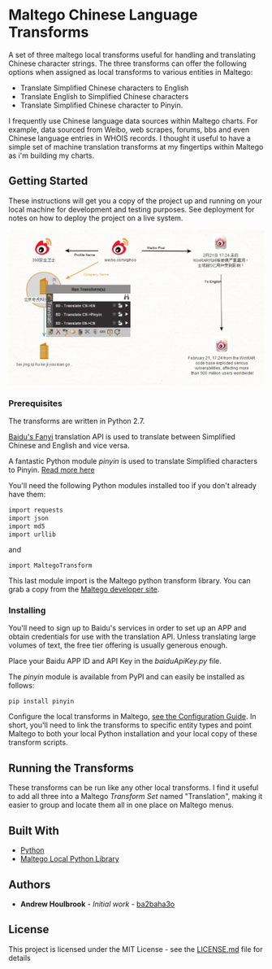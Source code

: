 # Maltego Chinese Language Transforms

A set of three maltego local transforms useful for handling and translating Chinese character strings. The three transforms can offer the following options when assigned as local transforms to various entities in Maltego:

- Translate Simplified Chinese characters to English
- Translate English to Simplified Chinese characters
- Translate Simplified Chinese character to Pinyin.

I frequently use Chinese language data sources within Maltego charts. For example, data sourced from Weibo, web scrapes, forums, bbs and even Chinese language entries in WHOIS records. I thought it useful to have a simple set of machine translation transforms at my fingertips within Maltego as i'm building my charts.  

## Getting Started

These instructions will get you a copy of the project up and running on your local machine for development and testing purposes. See deployment for notes on how to deploy the project on a live system.

<p align="center">
  <img src="/doc/translate.png">
</p>

### Prerequisites

The transforms are written in Python 2.7.

[Baidu's Fanyi](http://api.fanyi.baidu.com) translation API is used to translate between Simplified Chinese and English and vice versa. 

A fantastic Python module *pinyin* is used to translate Simplified characters to Pinyin. [Read more here](http://pinyin.lxyu.net/)

You'll need the following Python modules installed too if you don't already have them:

```
import requests
import json
import md5
import urllib
```
and

```
import MaltegoTransform
```

This last module import is the Maltego python transform library. You can grab a copy from the [Maltego developer site](https://docs.maltego.com/helpdesk/attachments/2015007304961). 

### Installing

You'll need to sign up to Baidu's services in order to set up an APP and obtain credentials for use with the translation API. Unless translating large volumes of text, the free tier offering is usually generous enough. 

Place your Baidu APP ID and API Key in the *baiduApiKey.py* file. 

The *pinyin* module is available from PyPI and can easily be installed as follows:

```
pip install pinyin
```

Configure the local transforms in Maltego, [see the Configuration Guide](https://docs.maltego.com/support/solutions/articles/15000010781-local-transforms). In short, you'll need to link the transforms to specific entity types and point Maltego to both your local Python installation and your local copy of these transform scripts. 

## Running the Transforms

These transforms can be run like any other local transforms. I find it useful to add all three into a Maltego *Transform Set* named "Translation", making it easier to group and locate them all in one place on Maltego menus. 

## Built With

* [Python](http://www.python.org)
* [Maltego Local Python Library](https://docs.maltego.com/support/solutions/articles/15000019558-python-local-library-reference)

## Authors

* **Andrew Houlbrook** - *Initial work* - [ba2baha3o](https://github.com/ba2baha3o)

## License

This project is licensed under the MIT License - see the [LICENSE.md](LICENSE.md) file for details
